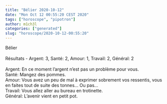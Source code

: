 ```yaml
---
title: "Bélier 2020-10-12"
date: "Mon Oct 12 00:55:20 CEST 2020"
tags: ["horoscope", "pipotron"]
author: m1ch3l
categories: ["generated"]
slug: "horoscope/2020-10-12-00:55:20"
---
```


Bélier<br>
<br>
Résultats - Argent: 3, Santé: 2, Amour: 1, Travail: 2, Général: 2<br>
<br>
Argent:  En ce moment l’argent n’est pas un problème pour vous. <br>
Santé:   Mangez des pommes. <br>
Amour:   Vous avez un peu de mal à exprimer sobrement vos ressentis, vous en faites tout de suite des tonnes... Ou pas...<br>
Travail: Vous allez aller au bureau en trotinette. <br>
Général: L’avenir vient en petit pot.<br>

